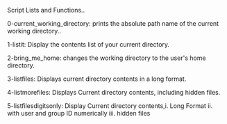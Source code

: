 Script Lists and Functions..

 0-current_working_directory: prints the absolute path name of the current working directory..
 
 1-listit: Display the contents list of your current directory.
 
 2-bring_me_home: changes the working directory to the user's home directory.
 
 3-listfiles: Displays current directory contents in a long format.
 
 4-listmorefiles: Displays Current directory contents, including hidden files.

 5-listfilesdigitsonly: Display Current directory contents,i. Long Format ii. with user and group ID numerically iii. hidden files
 
